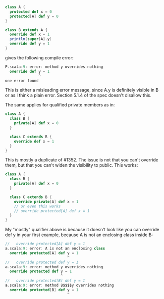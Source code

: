 ```scala
class A {
  protected def x = 0
  protected[A] def y = 0
}

class B extends A {
  override def x = 1
  println(super[A].y)
  override def y = 1
}
```

gives the following compile error:

```scala
P.scala:9: error: method y overrides nothing
  override def y = 1
               ^
one error found
```

This is either a misleading error message, since A.y is definitely visible in B or as I think a plain error. Section 5.1.4 of the spec doesn't disallow this.

The same applies for qualified private members as in:

```scala
class A {
  class B {
    private[A] def x = 0
  }

  class C extends B {
    override def x = 1
  }
}
```
This is mostly a duplicate of #1352.  The issue is not that you can't override them, but that you can't widen the visibility to public.  This works:
```scala
class A {
  class B {
    private[A] def x = 0
  }

  class C extends B {
    override private[A] def x = 1
    // or even this works
    // override protected[A] def x = 1
  }
}
```
My "mostly" qualifier above is because it doesn't look like you can override def y in your first example, because A is not an enclosing class inside B:
```scala
//   override protected[A] def y = 1
a.scala:9: error: A is not an enclosing class
  override protected[A] def y = 1
                            ^
//   override protected def y = 1
a.scala:9: error: method y overrides nothing
  override protected def y = 1
                         ^
//   override protected[B] def y = 1
a.scala:9: error: method B$$$$y overrides nothing
  override protected[B] def y = 1
                            ^
```
